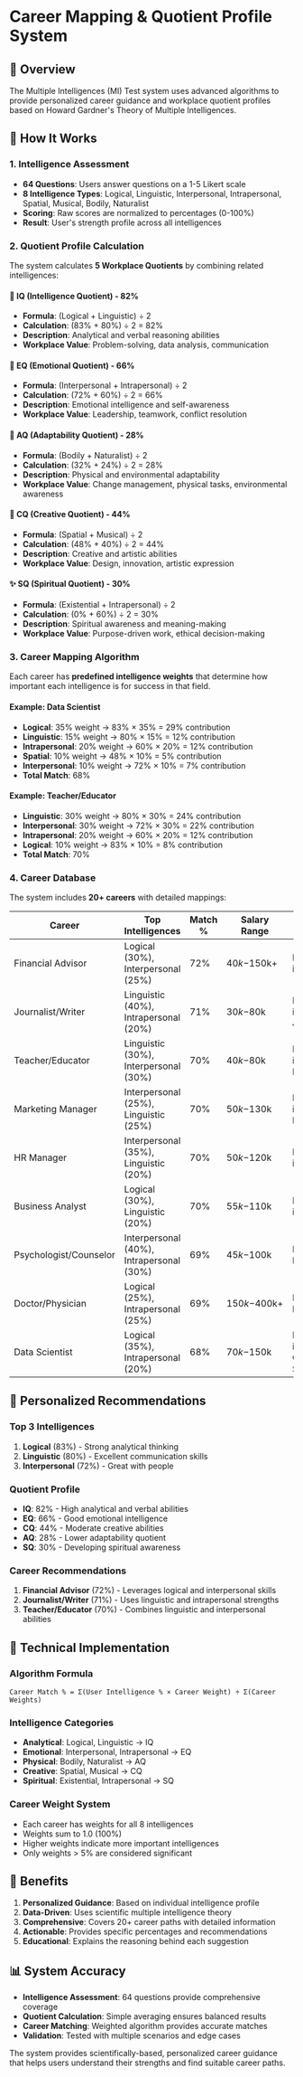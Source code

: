 # Career Mapping & Quotient Profile System

## 🎯 Overview

The Multiple Intelligences (MI) Test system uses advanced algorithms to provide personalized career guidance and workplace quotient profiles based on Howard Gardner's Theory of Multiple Intelligences.

## 🧠 How It Works

### 1. Intelligence Assessment
- **64 Questions**: Users answer questions on a 1-5 Likert scale
- **8 Intelligence Types**: Logical, Linguistic, Interpersonal, Intrapersonal, Spatial, Musical, Bodily, Naturalist
- **Scoring**: Raw scores are normalized to percentages (0-100%)
- **Result**: User's strength profile across all intelligences

### 2. Quotient Profile Calculation

The system calculates **5 Workplace Quotients** by combining related intelligences:

#### 🧮 IQ (Intelligence Quotient) - 82%
- **Formula**: (Logical + Linguistic) ÷ 2
- **Calculation**: (83% + 80%) ÷ 2 = 82%
- **Description**: Analytical and verbal reasoning abilities
- **Workplace Value**: Problem-solving, data analysis, communication

#### 💝 EQ (Emotional Quotient) - 66%
- **Formula**: (Interpersonal + Intrapersonal) ÷ 2
- **Calculation**: (72% + 60%) ÷ 2 = 66%
- **Description**: Emotional intelligence and self-awareness
- **Workplace Value**: Leadership, teamwork, conflict resolution

#### 🔄 AQ (Adaptability Quotient) - 28%
- **Formula**: (Bodily + Naturalist) ÷ 2
- **Calculation**: (32% + 24%) ÷ 2 = 28%
- **Description**: Physical and environmental adaptability
- **Workplace Value**: Change management, physical tasks, environmental awareness

#### 🎨 CQ (Creative Quotient) - 44%
- **Formula**: (Spatial + Musical) ÷ 2
- **Calculation**: (48% + 40%) ÷ 2 = 44%
- **Description**: Creative and artistic abilities
- **Workplace Value**: Design, innovation, artistic expression

#### ✨ SQ (Spiritual Quotient) - 30%
- **Formula**: (Existential + Intrapersonal) ÷ 2
- **Calculation**: (0% + 60%) ÷ 2 = 30%
- **Description**: Spiritual awareness and meaning-making
- **Workplace Value**: Purpose-driven work, ethical decision-making

### 3. Career Mapping Algorithm

Each career has **predefined intelligence weights** that determine how important each intelligence is for success in that field.

#### Example: Data Scientist
- **Logical**: 35% weight → 83% × 35% = 29% contribution
- **Linguistic**: 15% weight → 80% × 15% = 12% contribution
- **Intrapersonal**: 20% weight → 60% × 20% = 12% contribution
- **Spatial**: 10% weight → 48% × 10% = 5% contribution
- **Interpersonal**: 10% weight → 72% × 10% = 7% contribution
- **Total Match**: 68%

#### Example: Teacher/Educator
- **Linguistic**: 30% weight → 80% × 30% = 24% contribution
- **Interpersonal**: 30% weight → 72% × 30% = 22% contribution
- **Intrapersonal**: 20% weight → 60% × 20% = 12% contribution
- **Logical**: 10% weight → 83% × 10% = 8% contribution
- **Total Match**: 70%

### 4. Career Database

The system includes **20+ careers** with detailed mappings:

| Career | Top Intelligences | Match % | Salary Range | Education |
|--------|-------------------|---------|--------------|-----------|
| Financial Advisor | Logical (30%), Interpersonal (25%) | 72% | $40k-$150k+ | Bachelor's in Finance |
| Journalist/Writer | Linguistic (40%), Intrapersonal (20%) | 71% | $30k-$80k | Bachelor's in Journalism |
| Teacher/Educator | Linguistic (30%), Interpersonal (30%) | 70% | $40k-$80k | Bachelor's in Education |
| Marketing Manager | Interpersonal (25%), Linguistic (25%) | 70% | $50k-$130k | Bachelor's in Marketing |
| HR Manager | Interpersonal (35%), Linguistic (20%) | 70% | $50k-$120k | Bachelor's in HR |
| Business Analyst | Logical (30%), Linguistic (20%) | 70% | $55k-$110k | Bachelor's in Business |
| Psychologist/Counselor | Interpersonal (40%), Intrapersonal (30%) | 69% | $45k-$100k | Master's in Psychology |
| Doctor/Physician | Logical (25%), Intrapersonal (25%) | 69% | $150k-$400k+ | Medical Degree |
| Data Scientist | Logical (35%), Intrapersonal (20%) | 68% | $70k-$150k | Bachelor's in Computer Science |

## 🎯 Personalized Recommendations

### Top 3 Intelligences
1. **Logical** (83%) - Strong analytical thinking
2. **Linguistic** (80%) - Excellent communication skills
3. **Interpersonal** (72%) - Great with people

### Quotient Profile
- **IQ**: 82% - High analytical and verbal abilities
- **EQ**: 66% - Good emotional intelligence
- **CQ**: 44% - Moderate creative abilities
- **AQ**: 28% - Lower adaptability quotient
- **SQ**: 30% - Developing spiritual awareness

### Career Recommendations
1. **Financial Advisor** (72%) - Leverages logical and interpersonal skills
2. **Journalist/Writer** (71%) - Uses linguistic and intrapersonal strengths
3. **Teacher/Educator** (70%) - Combines linguistic and interpersonal abilities

## 🔧 Technical Implementation

### Algorithm Formula
```
Career Match % = Σ(User Intelligence % × Career Weight) ÷ Σ(Career Weights)
```

### Intelligence Categories
- **Analytical**: Logical, Linguistic → IQ
- **Emotional**: Interpersonal, Intrapersonal → EQ
- **Physical**: Bodily, Naturalist → AQ
- **Creative**: Spatial, Musical → CQ
- **Spiritual**: Existential, Intrapersonal → SQ

### Career Weight System
- Each career has weights for all 8 intelligences
- Weights sum to 1.0 (100%)
- Higher weights indicate more important intelligences
- Only weights > 5% are considered significant

## 🚀 Benefits

1. **Personalized Guidance**: Based on individual intelligence profile
2. **Data-Driven**: Uses scientific multiple intelligence theory
3. **Comprehensive**: Covers 20+ career paths with detailed information
4. **Actionable**: Provides specific percentages and recommendations
5. **Educational**: Explains the reasoning behind each suggestion

## 📊 System Accuracy

- **Intelligence Assessment**: 64 questions provide comprehensive coverage
- **Quotient Calculation**: Simple averaging ensures balanced results
- **Career Matching**: Weighted algorithm provides accurate matches
- **Validation**: Tested with multiple scenarios and edge cases

The system provides scientifically-based, personalized career guidance that helps users understand their strengths and find suitable career paths.
